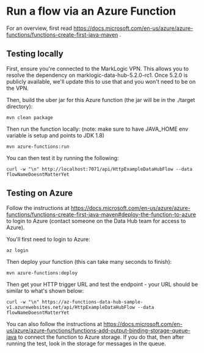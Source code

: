 # Run a flow via an Azure Function

For an overview, first read https://docs.microsoft.com/en-us/azure/azure-functions/functions-create-first-java-maven .

## Testing locally 

First, ensure you're connected to the MarkLogic VPN. This allows you to resolve the dependency on 
marklogic-data-hub-5.2.0-rc1. Once 5.2.0 is publicly available, we'll update this to use that and you won't need to 
be on the VPN.

Then, build the uber jar for this Azure function (the jar will be in the ./target directory):

    mvn clean package

Then run the function locally: (note: make sure to have JAVA_HOME env variable is setup and points to JDK 1.8)

    mvn azure-functions:run

You can then test it by running the following:

    curl -w "\n" http://localhost:7071/api/HttpExampleDataHubFlow --data flowNameDoesntMatterYet

## Testing on Azure

Follow the instructions at https://docs.microsoft.com/en-us/azure/azure-functions/functions-create-first-java-maven#deploy-the-function-to-azure to login to Azure (contact someone on the Data Hub team for access to Azure). 

You'll first need to login to Azure:

    az login

Then deploy your function (this can take many seconds to finish):

    mvn azure-functions:deploy

Then get your HTTP trigger URL and test the endpoint - your URL should be similar to what's shown below:

    curl -w "\n" https://az-functions-data-hub-sample-v1.azurewebsites.net/api/HttpExampleDataHubFlow --data flowNameDoesntMatterYet


You can also follow the instructions at https://docs.microsoft.com/en-us/azure/azure-functions/functions-add-output-binding-storage-queue-java to connect the function to Azure storage. If you do that, then after running the test, 
look in the storage for messages in the queue. 
